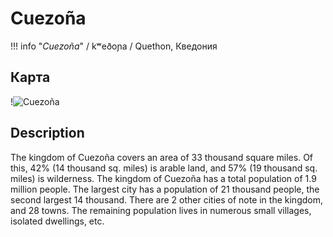 # Cuezoña

!!! info "*Cuezoña*"
    / kʷeðoɲa / Quethon, Кведония

## Карта

!![Cuezoña](/img/cuezoña.jpg)

## Description

The kingdom of Cuezoña covers an area of 33 thousand square miles. Of this, 42% (14 thousand sq. miles) is arable land, and 57% (19 thousand sq. miles) is wilderness.
The kingdom of Cuezoña has a total population of 1.9 million people.
The largest city has a population of 21 thousand people, the second largest 14 thousand. There are 2 other cities of note in the kingdom, and 28 towns. The remaining population lives in numerous small villages, isolated dwellings, etc.